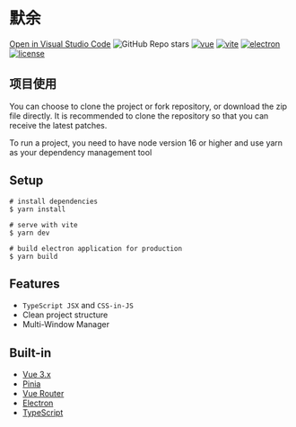# 默余

[Open in Visual Studio Code](https://open.vscode.dev/hyroge/vite-vue-electron)
![GitHub Repo stars](https://img.shields.io/github/stars/hyroge/vite-vue-electron)
[![vue](https://img.shields.io/badge/vue-3.2.27-brightgreen.svg)](https://github.com/vuejs/vue-next)
[![vite](https://img.shields.io/badge/vite-2.7.12-brightgreen.svg)](https://github.com/vitejs/vite)
[![electron](https://img.shields.io/badge/electron-16.0.7-brightgreen.svg)](https://github.com/electron/electron)
[![license](https://img.shields.io/github/license/mashape/apistatus.svg)](https://github.com/hyroge/vite-vue-electron/blob/main/LICENSE)

## 项目使用
You can choose to clone the project or fork repository, or download the zip file directly. It is recommended to clone the repository so that you can receive the latest patches.

To run a project, you need to have node version 16 or higher and use yarn as your dependency management tool


## Setup
```
# install dependencies
$ yarn install

# serve with vite
$ yarn dev

# build electron application for production
$ yarn build
```

## Features
- `TypeScript JSX` and `CSS-in-JS`
- Clean project structure
- Multi-Window Manager

## Built-in
- [Vue 3.x](https://v3.vuejs.org/)
- [Pinia](https://pinia.esm.dev/)
- [Vue Router](https://next.router.vuejs.org/)
- [Electron](https://www.electronjs.org/)
- [TypeScript](https://www.typescriptlang.org/)
